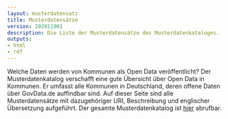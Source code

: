 ```yaml
---
layout: musterdatensatz
title: Musterdatensätze
version: 202011001
description: Die Liste der Musterdatensätze des Musterdatenkataloges.
outputs:
- html
- rdf
---
```

Welche Daten werden von Kommunen als Open Data veröffentlicht? Der Musterdatenkatalog verschafft eine gute Übersicht über Open Data in Kommunen. Er umfasst alle Kommunen in Deutschland, deren offene Daten über GovData.de auffindbar sind. Auf dieser Seite sind alle Musterdatensätze mit dazugehöriger URI, Beschreibung und englischer Übersetzung aufgeführt. Der gesamte Musterdatenkatalog ist [hier](https://www.bertelsmann-stiftung.de/de/unsere-projekte/smart-country/musterdatenkatalog) abrufbar.
